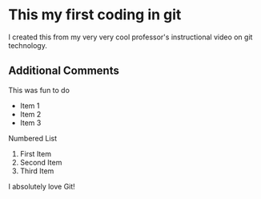 # This my first coding in git

I created this from my very very cool professor's instructional video on git technology.

## Additional Comments

This was fun to do

* Item 1
* Item 2
* Item 3


Numbered List

1. First Item
2. Second Item
3. Third Item

I absolutely love Git!

